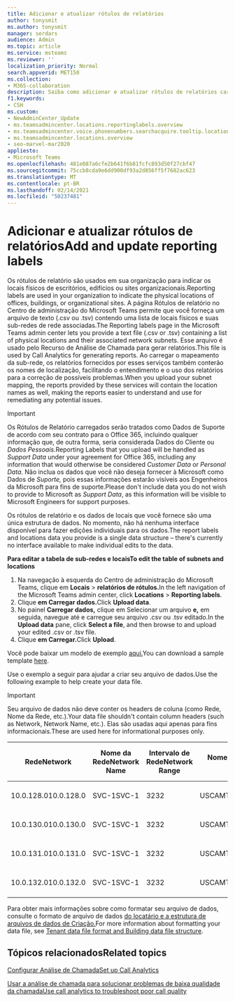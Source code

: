 ```yaml
---
title: Adicionar e atualizar rótulos de relatórios
author: tonysmit
ms.author: tonysmit
manager: serdars
audience: Admin
ms.topic: article
ms.service: msteams
ms.reviewer: ''
localization_priority: Normal
search.appverid: MET150
ms.collection:
- M365-collaboration
description: Saiba como adicionar e atualizar rótulos de relatórios carregando um arquivo de texto que contém uma lista de locais físicos e sub-redes associadas.
f1.keywords:
- CSH
ms.custom:
- NewAdminCenter_Update
- ms.teamsadmincenter.locations.reportinglabels.overview
- ms.teamsadmincenter.voice.phonenumbers.searchacquire.tooltip.location
- ms.teamsadmincenter.locations.overview
- seo-marvel-mar2020
appliesto:
- Microsoft Teams
ms.openlocfilehash: 481e087a6cfe2b641f6b81fcfc893d50f27cbf47
ms.sourcegitcommit: 75ccb8cda9e6dd900df93a2d856ff5f7682ac623
ms.translationtype: MT
ms.contentlocale: pt-BR
ms.lasthandoff: 02/14/2021
ms.locfileid: "50237481"
---
```

<a name="add-and-update-reporting-labels"></a><span data-ttu-id="edfe5-103">Adicionar e atualizar rótulos de relatórios</span><span class="sxs-lookup"><span data-stu-id="edfe5-103">Add and update reporting labels</span></span>
============================

<span data-ttu-id="edfe5-104">Os rótulos de relatório são usados em sua organização para indicar os locais físicos de escritórios, edifícios ou sites organizacionais.</span><span class="sxs-lookup"><span data-stu-id="edfe5-104">Reporting labels are used in your organization to indicate the physical locations of offices, buildings, or organizational sites.</span></span> <span data-ttu-id="edfe5-105">A página Rótulos de relatório no Centro de administração do Microsoft Teams permite que você forneça um arquivo de texto (.csv ou .tsv) contendo uma lista de locais físicos e suas sub-redes de rede associadas.</span><span class="sxs-lookup"><span data-stu-id="edfe5-105">The Reporting labels page in the Microsoft Teams admin center lets you provide a text file (.csv or .tsv) containing a list of physical locations and their associated network subnets.</span></span> <span data-ttu-id="edfe5-106">Esse arquivo é usado pelo Recurso de Análise de Chamada para gerar relatórios.</span><span class="sxs-lookup"><span data-stu-id="edfe5-106">This file is used by Call Analytics for generating reports.</span></span> <span data-ttu-id="edfe5-107">Ao carregar o mapeamento da sub-rede, os relatórios fornecidos por esses serviços também conterão os nomes de localização, facilitando o entendimento e o uso dos relatórios para a correção de possíveis problemas.</span><span class="sxs-lookup"><span data-stu-id="edfe5-107">When you upload your subnet mapping, the reports provided by these services will contain the location names as well, making the reports easier to understand and use for remediating any potential issues.</span></span>

> [!IMPORTANT]
> <span data-ttu-id="edfe5-108">Os Rótulos de Relatório  carregados serão tratados como Dados de Suporte de acordo  com seu contrato para o Office 365, incluindo qualquer informação que, de outra forma, seria considerada Dados do Cliente ou *Dados Pessoais.*</span><span class="sxs-lookup"><span data-stu-id="edfe5-108">Reporting Labels that you upload will be handled as *Support Data* under your agreement for Office 365, including any information that would otherwise be considered *Customer Data* or *Personal Data*.</span></span> <span data-ttu-id="edfe5-109">Não inclua os dados que você não deseja fornecer à Microsoft como Dados de *Suporte,* pois essas informações estarão visíveis aos Engenheiros da Microsoft para fins de suporte.</span><span class="sxs-lookup"><span data-stu-id="edfe5-109">Please don't include data you do not wish to provide to Microsoft as *Support Data*, as this information will be visible to Microsoft Engineers for support purposes.</span></span>

<span data-ttu-id="edfe5-110">Os rótulos de relatório e os dados de locais que você fornece são uma única estrutura de dados. No momento, não há nenhuma interface disponível para fazer edições individuais para os dados.</span><span class="sxs-lookup"><span data-stu-id="edfe5-110">The report labels and locations data you provide is a single data structure – there's currently no interface available to make individual edits to the data.</span></span>

<span data-ttu-id="edfe5-111">**Para editar a tabela de sub-redes e locais**</span><span class="sxs-lookup"><span data-stu-id="edfe5-111">**To edit the table of subnets and locations**</span></span>

1. <span data-ttu-id="edfe5-112">Na navegação à esquerda do Centro de administração do Microsoft Teams, clique em **Locais**  >  **relatórios de rótulos.**</span><span class="sxs-lookup"><span data-stu-id="edfe5-112">In the left navigation of the Microsoft Teams admin center, click **Locations** > **Reporting labels**.</span></span>
2. <span data-ttu-id="edfe5-113">Clique **em Carregar dados.**</span><span class="sxs-lookup"><span data-stu-id="edfe5-113">Click **Upload data**.</span></span>
3. <span data-ttu-id="edfe5-114">No painel **Carregar dados,** clique em Selecionar um arquivo **e,** em seguida, navegue até e carregue seu arquivo .csv ou .tsv editado.</span><span class="sxs-lookup"><span data-stu-id="edfe5-114">In the **Upload data** pane, click **Select a file**, and then browse to and upload your edited .csv or .tsv file.</span></span>
4. <span data-ttu-id="edfe5-115">Clique **em Carregar.**</span><span class="sxs-lookup"><span data-stu-id="edfe5-115">Click **Upload**.</span></span>

<span data-ttu-id="edfe5-116">Você pode baixar um modelo de exemplo [aqui.](https://github.com/MicrosoftDocs/OfficeDocs-SkypeForBusiness/blob/live/Teams/downloads/locations-template.zip?raw=true)</span><span class="sxs-lookup"><span data-stu-id="edfe5-116">You can download a sample template [here](https://github.com/MicrosoftDocs/OfficeDocs-SkypeForBusiness/blob/live/Teams/downloads/locations-template.zip?raw=true).</span></span>

<span data-ttu-id="edfe5-117">Use o exemplo a seguir para ajudar a criar seu arquivo de dados.</span><span class="sxs-lookup"><span data-stu-id="edfe5-117">Use the following example to help create your data file.</span></span>

> [!IMPORTANT]
> <span data-ttu-id="edfe5-118">Seu arquivo de dados não deve conter os headers de coluna (como Rede, Nome da Rede, etc.).</span><span class="sxs-lookup"><span data-stu-id="edfe5-118">Your data file shouldn't contain column headers (such as Network, Network Name, etc.).</span></span> <span data-ttu-id="edfe5-119">Elas são usadas aqui apenas para fins informacionais.</span><span class="sxs-lookup"><span data-stu-id="edfe5-119">These are used here for informational purposes only.</span></span> <br>

|<span data-ttu-id="edfe5-120">Rede</span><span class="sxs-lookup"><span data-stu-id="edfe5-120">Network</span></span>|<span data-ttu-id="edfe5-121">Nome da Rede</span><span class="sxs-lookup"><span data-stu-id="edfe5-121">Network Name</span></span>|<span data-ttu-id="edfe5-122">Intervalo de Rede</span><span class="sxs-lookup"><span data-stu-id="edfe5-122">Network Range</span></span>|<span data-ttu-id="edfe5-123">Nome do Prédio</span><span class="sxs-lookup"><span data-stu-id="edfe5-123">Building Name</span></span>|<span data-ttu-id="edfe5-124">Tipo de Propriedade</span><span class="sxs-lookup"><span data-stu-id="edfe5-124">Ownership Type</span></span>|<span data-ttu-id="edfe5-125">Tipo de Construção</span><span class="sxs-lookup"><span data-stu-id="edfe5-125">Building Type</span></span>|<span data-ttu-id="edfe5-126">Building Office Type</span><span class="sxs-lookup"><span data-stu-id="edfe5-126">Building Office Type</span></span>|<span data-ttu-id="edfe5-127">Cidade</span><span class="sxs-lookup"><span data-stu-id="edfe5-127">City</span></span>|<span data-ttu-id="edfe5-128">Código Postal</span><span class="sxs-lookup"><span data-stu-id="edfe5-128">Zip Code</span></span>|<span data-ttu-id="edfe5-129">País</span><span class="sxs-lookup"><span data-stu-id="edfe5-129">Country</span></span>|<span data-ttu-id="edfe5-130">Estado</span><span class="sxs-lookup"><span data-stu-id="edfe5-130">State</span></span>|<span data-ttu-id="edfe5-131">Região</span><span class="sxs-lookup"><span data-stu-id="edfe5-131">Region</span></span>|<span data-ttu-id="edfe5-132">Inside Corp</span><span class="sxs-lookup"><span data-stu-id="edfe5-132">Inside Corp</span></span>|<span data-ttu-id="edfe5-133">Rota Expressa</span><span class="sxs-lookup"><span data-stu-id="edfe5-133">Express Route</span></span>|
|-|-|-|-|-|-|-|-|-|-|-|-|-|-|
|<span data-ttu-id="edfe5-134">10.0.128.0</span><span class="sxs-lookup"><span data-stu-id="edfe5-134">10.0.128.0</span></span>    |<span data-ttu-id="edfe5-135">SVC-1</span><span class="sxs-lookup"><span data-stu-id="edfe5-135">SVC-1</span></span>|<span data-ttu-id="edfe5-136">32</span><span class="sxs-lookup"><span data-stu-id="edfe5-136">32</span></span>|<span data-ttu-id="edfe5-137">USCAMTV001</span><span class="sxs-lookup"><span data-stu-id="edfe5-137">USCAMTV001</span></span>|<span data-ttu-id="edfe5-138">Contoso Leased RE&F</span><span class="sxs-lookup"><span data-stu-id="edfe5-138">Contoso Leased RE&F</span></span>|<span data-ttu-id="edfe5-139">Office</span><span class="sxs-lookup"><span data-stu-id="edfe5-139">Office</span></span>|<span data-ttu-id="edfe5-140">RE&F</span><span class="sxs-lookup"><span data-stu-id="edfe5-140">RE&F</span></span>|<span data-ttu-id="edfe5-141">Mountain View</span><span class="sxs-lookup"><span data-stu-id="edfe5-141">Mountain View</span></span>|<span data-ttu-id="edfe5-142">94043</span><span class="sxs-lookup"><span data-stu-id="edfe5-142">94043</span></span>|<span data-ttu-id="edfe5-143">Nos</span><span class="sxs-lookup"><span data-stu-id="edfe5-143">US</span></span>|<span data-ttu-id="edfe5-144">CA</span><span class="sxs-lookup"><span data-stu-id="edfe5-144">CA</span></span>|<span data-ttu-id="edfe5-145">Nos</span><span class="sxs-lookup"><span data-stu-id="edfe5-145">US</span></span>|<span data-ttu-id="edfe5-146">1</span><span class="sxs-lookup"><span data-stu-id="edfe5-146">1</span></span>|<span data-ttu-id="edfe5-147">1</span><span class="sxs-lookup"><span data-stu-id="edfe5-147">1</span></span>|
|<span data-ttu-id="edfe5-148">10.0.130.0</span><span class="sxs-lookup"><span data-stu-id="edfe5-148">10.0.130.0</span></span>    |<span data-ttu-id="edfe5-149">SVC-1</span><span class="sxs-lookup"><span data-stu-id="edfe5-149">SVC-1</span></span>|<span data-ttu-id="edfe5-150">32</span><span class="sxs-lookup"><span data-stu-id="edfe5-150">32</span></span>|<span data-ttu-id="edfe5-151">USCAMTV001</span><span class="sxs-lookup"><span data-stu-id="edfe5-151">USCAMTV001</span></span>|<span data-ttu-id="edfe5-152">Contoso Leased RE&F</span><span class="sxs-lookup"><span data-stu-id="edfe5-152">Contoso Leased RE&F</span></span>|<span data-ttu-id="edfe5-153">Office</span><span class="sxs-lookup"><span data-stu-id="edfe5-153">Office</span></span>|<span data-ttu-id="edfe5-154">RE&F</span><span class="sxs-lookup"><span data-stu-id="edfe5-154">RE&F</span></span>|<span data-ttu-id="edfe5-155">Mountain View</span><span class="sxs-lookup"><span data-stu-id="edfe5-155">Mountain View</span></span>|<span data-ttu-id="edfe5-156">94043</span><span class="sxs-lookup"><span data-stu-id="edfe5-156">94043</span></span>|<span data-ttu-id="edfe5-157">Nos</span><span class="sxs-lookup"><span data-stu-id="edfe5-157">US</span></span>|<span data-ttu-id="edfe5-158">CA</span><span class="sxs-lookup"><span data-stu-id="edfe5-158">CA</span></span>|<span data-ttu-id="edfe5-159">Nos</span><span class="sxs-lookup"><span data-stu-id="edfe5-159">US</span></span>|<span data-ttu-id="edfe5-160">1</span><span class="sxs-lookup"><span data-stu-id="edfe5-160">1</span></span>|<span data-ttu-id="edfe5-161">1</span><span class="sxs-lookup"><span data-stu-id="edfe5-161">1</span></span>|
|<span data-ttu-id="edfe5-162">10.0.131.0</span><span class="sxs-lookup"><span data-stu-id="edfe5-162">10.0.131.0</span></span>    |<span data-ttu-id="edfe5-163">SVC-1</span><span class="sxs-lookup"><span data-stu-id="edfe5-163">SVC-1</span></span>|<span data-ttu-id="edfe5-164">32</span><span class="sxs-lookup"><span data-stu-id="edfe5-164">32</span></span>|<span data-ttu-id="edfe5-165">USCAMTV001</span><span class="sxs-lookup"><span data-stu-id="edfe5-165">USCAMTV001</span></span>|<span data-ttu-id="edfe5-166">Contoso Leased RE&F</span><span class="sxs-lookup"><span data-stu-id="edfe5-166">Contoso Leased RE&F</span></span>|<span data-ttu-id="edfe5-167">Office</span><span class="sxs-lookup"><span data-stu-id="edfe5-167">Office</span></span>|<span data-ttu-id="edfe5-168">RE&F</span><span class="sxs-lookup"><span data-stu-id="edfe5-168">RE&F</span></span>|<span data-ttu-id="edfe5-169">Mountain View</span><span class="sxs-lookup"><span data-stu-id="edfe5-169">Mountain View</span></span>|<span data-ttu-id="edfe5-170">94043</span><span class="sxs-lookup"><span data-stu-id="edfe5-170">94043</span></span>|<span data-ttu-id="edfe5-171">Nos</span><span class="sxs-lookup"><span data-stu-id="edfe5-171">US</span></span>|<span data-ttu-id="edfe5-172">CA</span><span class="sxs-lookup"><span data-stu-id="edfe5-172">CA</span></span>|<span data-ttu-id="edfe5-173">Nos</span><span class="sxs-lookup"><span data-stu-id="edfe5-173">US</span></span>|<span data-ttu-id="edfe5-174">1</span><span class="sxs-lookup"><span data-stu-id="edfe5-174">1</span></span>|<span data-ttu-id="edfe5-175">1</span><span class="sxs-lookup"><span data-stu-id="edfe5-175">1</span></span>|
|<span data-ttu-id="edfe5-176">10.0.132.0</span><span class="sxs-lookup"><span data-stu-id="edfe5-176">10.0.132.0</span></span>    |<span data-ttu-id="edfe5-177">SVC-1</span><span class="sxs-lookup"><span data-stu-id="edfe5-177">SVC-1</span></span>|<span data-ttu-id="edfe5-178">32</span><span class="sxs-lookup"><span data-stu-id="edfe5-178">32</span></span>|<span data-ttu-id="edfe5-179">USCAMTV001</span><span class="sxs-lookup"><span data-stu-id="edfe5-179">USCAMTV001</span></span>|<span data-ttu-id="edfe5-180">Contoso Leased RE&F</span><span class="sxs-lookup"><span data-stu-id="edfe5-180">Contoso Leased RE&F</span></span>|<span data-ttu-id="edfe5-181">Office</span><span class="sxs-lookup"><span data-stu-id="edfe5-181">Office</span></span>|<span data-ttu-id="edfe5-182">RE&F</span><span class="sxs-lookup"><span data-stu-id="edfe5-182">RE&F</span></span>|<span data-ttu-id="edfe5-183">Mountain View</span><span class="sxs-lookup"><span data-stu-id="edfe5-183">Mountain View</span></span>|<span data-ttu-id="edfe5-184">94043</span><span class="sxs-lookup"><span data-stu-id="edfe5-184">94043</span></span>|<span data-ttu-id="edfe5-185">Nos</span><span class="sxs-lookup"><span data-stu-id="edfe5-185">US</span></span>|<span data-ttu-id="edfe5-186">CA</span><span class="sxs-lookup"><span data-stu-id="edfe5-186">CA</span></span>|<span data-ttu-id="edfe5-187">Nos</span><span class="sxs-lookup"><span data-stu-id="edfe5-187">US</span></span>|<span data-ttu-id="edfe5-188">1</span><span class="sxs-lookup"><span data-stu-id="edfe5-188">1</span></span>|<span data-ttu-id="edfe5-189">1</span><span class="sxs-lookup"><span data-stu-id="edfe5-189">1</span></span>|

<span data-ttu-id="edfe5-190">Para obter mais informações sobre como formatar seu arquivo de dados, consulte o formato de arquivo de dados [do locatário e a estrutura de arquivos de dados de Criação.](CQD-upload-tenant-building-data.md#upload-building-data-file)</span><span class="sxs-lookup"><span data-stu-id="edfe5-190">For more information about formatting your data file, see [Tenant data file format and Building data file structure](CQD-upload-tenant-building-data.md#upload-building-data-file).</span></span>

## <a name="related-topics"></a><span data-ttu-id="edfe5-191">Tópicos relacionados</span><span class="sxs-lookup"><span data-stu-id="edfe5-191">Related topics</span></span>

[<span data-ttu-id="edfe5-192">Configurar Análise de Chamada</span><span class="sxs-lookup"><span data-stu-id="edfe5-192">Set up Call Analytics</span></span>](set-up-call-analytics.md)

[<span data-ttu-id="edfe5-193">Usar a análise de chamada para solucionar problemas de baixa qualidade da chamada</span><span class="sxs-lookup"><span data-stu-id="edfe5-193">Use call analytics to troubleshoot poor call quality</span></span>](use-call-analytics-to-troubleshoot-poor-call-quality.md)
